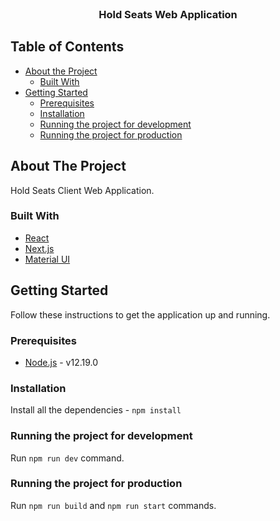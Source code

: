 <br />
<div align="center">
  <h3 align="center">Hold Seats Web Application</h3>
</div>

## Table of Contents

-   [About the Project](#about-the-project)
    -   [Built With](#built-with)
-   [Getting Started](#getting-started)
    -   [Prerequisites](#prerequisites)
    -   [Installation](#installation)
    -   [Running the project for development](#running-the-project-for-development)
    -   [Running the project for production](#running-the-project-for-production)

## About The Project

Hold Seats Client Web Application.

### Built With

-   [React](https://pl.reactjs.org/)
-   [Next.js](https://nextjs.org/)
-   [Material UI](https://material-ui.com/)

## Getting Started

Follow these instructions to get the application up and running.

### Prerequisites

-   [Node.js](https://nodejs.org/en/download/) - v12.19.0

### Installation
Install all the dependencies - `npm install`

### Running the project for development
Run `npm run dev` command.

### Running the project for production
Run `npm run build` and `npm run start` commands.
